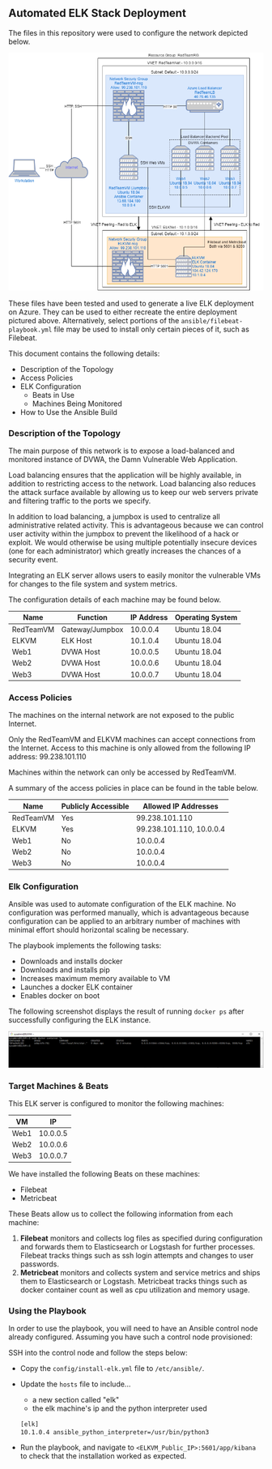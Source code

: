 ## Automated ELK Stack Deployment

The files in this repository were used to configure the network depicted below.

  

![Network Diagram for Elk Stack Deployment](diagrams/kibana_infrastructure_diagram.png)

These files have been tested and used to generate a live ELK deployment on Azure. They can be used to either recreate the entire deployment pictured above. Alternatively, select portions of the `ansible/filebeat-playbook.yml` file may be used to install only certain pieces of it, such as Filebeat.

This document contains the following details:
- Description of the Topology
- Access Policies
- ELK Configuration
  - Beats in Use
  - Machines Being Monitored
- How to Use the Ansible Build


### Description of the Topology

The main purpose of this network is to expose a load-balanced and monitored instance of DVWA, the Damn Vulnerable Web Application.

Load balancing ensures that the application will be highly available, in addition to restricting access to the network. Load balancing also reduces the attack surface available by allowing us to keep our web servers private and filtering traffic to the ports we specify.

In addition to load balancing, a jumpbox is used to centralize all administrative related activity. This is advantageous because we can control user activity within the jumpbox to prevent the likelihood of a hack or exploit. We would otherwise be using multiple potentially insecure devices (one for each administrator) which greatly increases the chances of a security event.

Integrating an ELK server allows users to easily monitor the vulnerable VMs for changes to the file system and system metrics. 

The configuration details of each machine may be found below.

| Name      | Function         | IP Address | Operating System |
|---------- |------------------|------------|------------------|
| RedTeamVM | Gateway/Jumpbox  | 10.0.0.4   | Ubuntu 18.04     |
| ELKVM     | ELK Host         | 10.1.0.4   | Ubuntu 18.04     |
| Web1      | DVWA Host        | 10.0.0.5   | Ubuntu 18.04     |
| Web2      | DVWA Host        | 10.0.0.6   | Ubuntu 18.04     |
| Web3      | DVWA Host        | 10.0.0.7   | Ubuntu 18.04     |


### Access Policies

The machines on the internal network are not exposed to the public Internet. 

Only the RedTeamVM and ELKVM machines can accept connections from the Internet. Access to this machine is only allowed from the following IP address: 99.238.101.110


Machines within the network can only be accessed by RedTeamVM.

A summary of the access policies in place can be found in the table below.

| Name      | Publicly Accessible | Allowed IP Addresses |
|-----------|---------------------|----------------------|
| RedTeamVM | Yes                 | 99.238.101.110       |
| ELKVM     | Yes                 | 99.238.101.110, 10.0.0.4 |
| Web1      | No                  | 10.0.0.4             |
| Web2      | No                  | 10.0.0.4             |
| Web3      | No                  | 10.0.0.4             |

### Elk Configuration

Ansible was used to automate configuration of the ELK machine. No configuration was performed manually, which is advantageous because configuration can be applied to an arbitrary number of machines with minimal effort should horizontal scaling be necessary.


The playbook implements the following tasks:
- Downloads and installs docker
- Downloads and installs pip
- Increases maximum memory available to VM
- Launches a docker ELK container
- Enables docker on boot

The following screenshot displays the result of running `docker ps` after successfully configuring the ELK instance. 

![Elk Container](screenshots/elkvm_containers.png)

### Target Machines & Beats
This ELK server is configured to monitor the following machines:

| VM   | IP       |
|------|----------|
| Web1 | 10.0.0.5 |
| Web2 | 10.0.0.6 |
| Web3 | 10.0.0.7 |
 

We have installed the following Beats on these machines:
- Filebeat
- Metricbeat

These Beats allow us to collect the following information from each machine:

1. **Filebeat** monitors and collects log files as specified during configuration and forwards them to Elasticsearch or Logstash for further processes. Filebeat tracks things such as ssh login attempts and changes to user passwords.
2. **Metricbeat** monitors and collects system and service metrics and ships them to Elasticsearch or Logstash. Metricbeat tracks things such as docker container count as well as cpu utilization and memory usage.

### Using the Playbook
In order to use the playbook, you will need to have an Ansible control node already configured. Assuming you have such a control node provisioned: 

SSH into the control node and follow the steps below:
- Copy the `config/install-elk.yml` file to `/etc/ansible/`.
- Update the `hosts` file to include...
  - a new section called "elk"
  - the elk machine's ip and the python interpreter used
   
  ```
  [elk]
  10.1.0.4 ansible_python_interpreter=/usr/bin/python3
  ```
- Run the playbook, and navigate to `<ELKVM_Public_IP>:5601/app/kibana` to check that the installation worked as expected.
